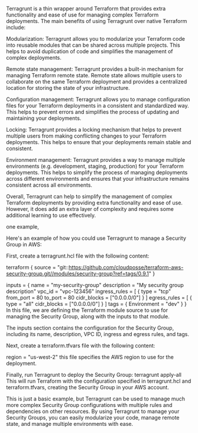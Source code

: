 Terragrunt is a thin wrapper around Terraform that provides extra functionality and ease of use for managing complex Terraform deployments. The main benefits of using Terragrunt over native Terraform include:

Modularization: Terragrunt allows you to modularize your Terraform code into reusable modules that can be shared across multiple projects. This helps to avoid duplication of code and simplifies the management of complex deployments.

Remote state management: Terragrunt provides a built-in mechanism for managing Terraform remote state. Remote state allows multiple users to collaborate on the same Terraform deployment and provides a centralized location for storing the state of your infrastructure.

Configuration management: Terragrunt allows you to manage configuration files for your Terraform deployments in a consistent and standardized way. This helps to prevent errors and simplifies the process of updating and maintaining your deployments.

Locking: Terragrunt provides a locking mechanism that helps to prevent multiple users from making conflicting changes to your Terraform deployments. This helps to ensure that your deployments remain stable and consistent.

Environment management: Terragrunt provides a way to manage multiple environments (e.g. development, staging, production) for your Terraform deployments. This helps to simplify the process of managing deployments across different environments and ensures that your infrastructure remains consistent across all environments.

Overall, Terragrunt can help to simplify the management of complex Terraform deployments by providing extra functionality and ease of use. However, it does add an extra layer of complexity and requires some additional learning to use effectively.

one example, 

Here's an example of how you could use Terragrunt to manage a Security Group in AWS:

First, create a terragrunt.hcl file with the following content:

terraform {
  source = "git::https://github.com/cloudposse/terraform-aws-security-group.git//modules/security-group?ref=tags/0.9.1"
}

inputs = {
  name        = "my-security-group"
  description = "My security group description"
  vpc_id      = "vpc-123456"
  ingress_rules = [
    {
      type        = "tcp"
      from_port   = 80
      to_port     = 80
      cidr_blocks = ["0.0.0.0/0"]
    }
  ]
  egress_rules = [
    {
      type        = "all"
      cidr_blocks = ["0.0.0.0/0"]
    }
  ]
  tags = {
    Environment = "dev"
  }
}
In this file, we are defining the Terraform module source to use for managing the Security Group, along with the inputs to that module.

The inputs section contains the configuration for the Security Group, including its name, description, VPC ID, ingress and egress rules, and tags.

Next, create a terraform.tfvars file with the following content:

region = "us-west-2"
this file specifies the AWS region to use for the deployment.

Finally, run Terragrunt to deploy the Security Group:
terragrunt apply-all
This will run Terraform with the configuration specified in terragrunt.hcl and terraform.tfvars, creating the Security Group in your AWS account.

This is just a basic example, but Terragrunt can be used to manage much more complex Security Group configurations with multiple rules and dependencies on other resources. By using Terragrunt to manage your Security Groups, you can easily modularize your code, manage remote state, and manage multiple environments with ease.
